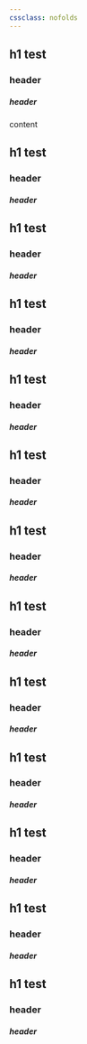 ```yaml
---
cssclass: nofolds
---
```


## h1 test

### header 

##### header
content
## h1 test

### header 

##### header
## h1 test

### header 

##### header
## h1 test

### header 

##### header
## h1 test

### header 

##### header
## h1 test

### header 

##### header
## h1 test

### header 

##### header
## h1 test

### header 

##### header
## h1 test

### header 

##### header
## h1 test

### header 

##### header
## h1 test

### header 

##### header
## h1 test

### header 

##### header
## h1 test

### header 

##### header